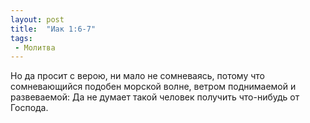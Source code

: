 ```yaml
---
layout: post
title:  "Иак 1:6-7"
tags:
 - Молитва
---
```


Но да просит с верою, ни мало не сомневаясь, потому что сомневающийся подобен морской волне, ветром поднимаемой и развеваемой: Да не думает такой человек получить что-нибудь от Господа.

